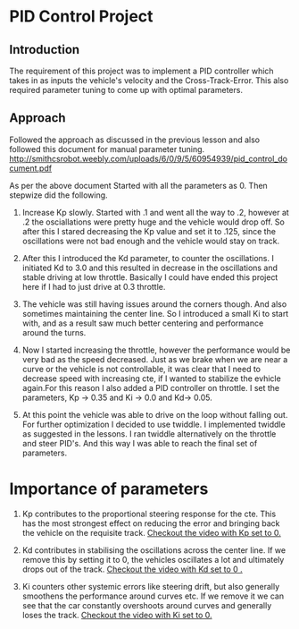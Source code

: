 # PID Control Project

## Introduction

  The requirement of this project was to implement a PID controller which takes in as inputs the vehicle's velocity and the Cross-Track-Error. This also required parameter tuning to come up with optimal parameters.

## Approach

Followed the approach as discussed in the previous lesson and also followed this document for manual parameter tuning. http://smithcsrobot.weebly.com/uploads/6/0/9/5/60954939/pid_control_document.pdf

As per the above document Started with all the parameters as 0. Then stepwize did the following.

1. Increase Kp slowly. Started with .1 and went all the way to .2, however at .2 the osciallations were pretty huge and the vehicle would drop off. So after this I stared decreasing the Kp value and set it to .125, since the oscillations were not bad enough and the vehicle would stay on track.

2. After this I introduced the Kd parameter, to counter the oscillations. I initiated Kd to 3.0 and this resulted in decrease in the oscillations and stable driving at low throttle. Basically I could have ended this project here if I had to just drive at 0.3 throttle.

3. The vehicle was still having issues around the corners though. And also sometimes maintaining the center line. So I introduced a small Ki to start with, and as a result saw much better centering and performance around the turns.

4. Now I started increasing the throttle, however the performance would be very bad as the speed decreased. Just as we brake when we are near a curve or the vehicle is not controllable, it was clear that I need to decrease speed with increasing cte, if I wanted to stabilize the evhicle again.For this reason I also added a PID controller on throttle. I set the parameters, Kp -> 0.35 and Ki -> 0.0 and Kd-> 0.05.

5. At this point the vehicle was able to drive on the loop without falling out. For further optimization I decided to use twiddle. I implemented twiddle as suggested in the lessons. I ran twiddle alternatively on the throttle and steer PID's. And this way I was able to reach the final set of parameters.

# Importance of parameters

1. Kp contributes to the proportional steering response for the cte. This has the most strongest effect on reducing the error and bringing back the vehicle on the requisite track. [Checkout the video with Kp set to 0.](https://github.com/amrosebirani/CarND-PID-Control-Project/blob/master/videos/Video_without_Kp.mov) 

2. Kd contributes in stabilising the oscillations across the center line. If we remove this by setting it to 0, the vehicles oscillates a lot and ultimately drops out of the track. [Checkout the video with Kd set to 0 .](https://github.com/amrosebirani/CarND-PID-Control-Project/blob/master/videos/Video_Without_Kd.mov)

3. Ki counters other systemic errors like steering drift, but also generally smoothens the performance around curves etc. If we remove it we can see that the car constantly overshoots around curves and generally loses the track. [Checkout the video with Ki set to 0.](https://github.com/amrosebirani/CarND-PID-Control-Project/blob/master/videos/Video_without_Ki.mov)
